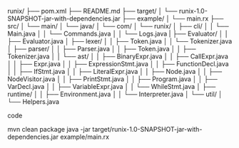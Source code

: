 runix/
├── pom.xml
├── README.md
├── target/
│   └── runix-1.0-SNAPSHOT-jar-with-dependencies.jar
├── example/
│   └── main.rx
├── src/
│   └── main/
│       └── java/
│           └── com/
│               └── runix/
│                   ├── cli/
│                   │   └── Main.java
│                   │   └── Commands.java
│                   │   └── Logs.java
|                   ├── Evaluator/
│                   │   ├── Evaluator.java
│                   ├── lexer/
│                   │   ├── Token.java
│                   │   └── Tokenizer.java
│                   ├── parser/
│                   │   ├── Parser.java
│                   │   ├── Token.java
│                   │   ├── Tokenizer.java
│                   │   └── ast/
│                   │       ├── BinaryExpr.java
│                   │       ├── CallExpr.java
│                   │       ├── Expr.java
│                   │       ├── ExpressionStmt.java
│                   │       ├── FunctionDecl.java
│                   │       ├── IfStmt.java
│                   │       ├── LiteralExpr.java
│                   │       ├── Node.java
│                   │       ├── NodeVisitor.java
│                   │       ├── PrintStmt.java
│                   │       ├── Program.java
│                   │       ├── VarDecl.java
│                   │       ├── VariableExpr.java
│                   │       └── WhileStmt.java
│                   ├── runtime/
│                   │   ├── Environment.java
│                   │   └── Interpreter.java
│                   └── util/
│                       └── Helpers.java


code 

mvn clean package
java -jar target/runix-1.0-SNAPSHOT-jar-with-dependencies.jar example/main.rx

